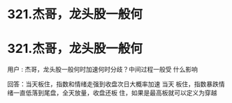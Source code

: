 # 321.杰哥，龙头股一般何

# 321.杰哥，龙头股一般何

用户 : 杰哥，龙头股一般何时加速何时分歧？中间过程一般受 什么影响

回答：当天板住，指数和情绪走强到收盘次日大概率加速 当天 板住，指数暴跌情绪一直低落到尾盘，全天放量，收盘还板 住，如果是最高板就可以定义为穿越